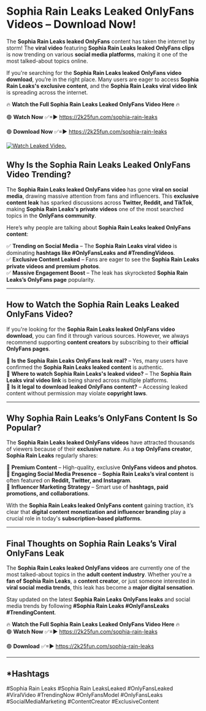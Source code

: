 # Sophia Rain Leaks Leaked OnlyFans Videos – Download Now!

The **Sophia Rain Leaks leaked OnlyFans** content has taken the internet by storm! The **viral video** featuring **Sophia Rain Leaks leaked OnlyFans clips** is now trending on various **social media platforms**, making it one of the most talked-about topics online.  

If you're searching for the **Sophia Rain Leaks leaked OnlyFans video download**, you’re in the right place. Many users are eager to access **Sophia Rain Leaks's exclusive content**, and the **Sophia Rain Leaks viral video link** is spreading across the internet.  

🔥 **Watch the Full Sophia Rain Leaks Leaked OnlyFans Video Here** 🔥  

🟢 **Watch Now** ✅=► https://2k25fun.com/sophia-rain-leaks

🟢 **Download Now** ✅=► https://2k25fun.com/sophia-rain-leaks

[![Watch Leaked Video.](https://miro.medium.com/v2/resize:fit:828/format:webp/1*cilzJN44JGOrTw9NJCrNHA.gif "Watch Leaked Video")](https://2k25fun.com/sophia-rain-leaks)

## **Why Is the Sophia Rain Leaks Leaked OnlyFans Video Trending?**  

The **Sophia Rain Leaks leaked OnlyFans video** has gone **viral on social media**, drawing massive attention from fans and influencers. This **exclusive content leak** has sparked discussions across **Twitter, Reddit, and TikTok**, making **Sophia Rain Leaks's private videos** one of the most searched topics in the **OnlyFans community**.  

Here’s why people are talking about **Sophia Rain Leaks leaked OnlyFans content**:  

✅ **Trending on Social Media** – The **Sophia Rain Leaks viral video** is dominating **hashtags like #OnlyFansLeaks and #TrendingVideos**.  
✅ **Exclusive Content Leaked** – Fans are eager to see the **Sophia Rain Leaks private videos and premium photos**.  
✅ **Massive Engagement Boost** – The leak has skyrocketed **Sophia Rain Leaks’s OnlyFans page** popularity.  

---

## **How to Watch the Sophia Rain Leaks Leaked OnlyFans Video?**  

If you're looking for the **Sophia Rain Leaks leaked OnlyFans video download**, you can find it through various sources. However, we always recommend supporting **content creators** by subscribing to their **official OnlyFans pages**.  

🔹 **Is the Sophia Rain Leaks OnlyFans leak real?** – Yes, many users have confirmed the **Sophia Rain Leaks leaked content** is authentic.  
🔹 **Where to watch Sophia Rain Leaks's leaked video?** – The **Sophia Rain Leaks viral video link** is being shared across multiple platforms.  
🔹 **Is it legal to download leaked OnlyFans content?** – Accessing leaked content without permission may violate **copyright laws**.  

---

## **Why Sophia Rain Leaks’s OnlyFans Content Is So Popular?**  

The **Sophia Rain Leaks leaked OnlyFans videos** have attracted thousands of viewers because of their **exclusive nature**. As a **top OnlyFans creator**, **Sophia Rain Leaks** regularly shares:  

📌 **Premium Content** – High-quality, exclusive **OnlyFans videos and photos**.  
📌 **Engaging Social Media Presence** – **Sophia Rain Leaks’s viral content** is often featured on **Reddit, Twitter, and Instagram**.  
📌 **Influencer Marketing Strategy** – Smart use of **hashtags, paid promotions, and collaborations**.  

With the **Sophia Rain Leaks leaked OnlyFans content** gaining traction, it’s clear that **digital content monetization and influencer branding** play a crucial role in today's **subscription-based platforms**.  

---

## **Final Thoughts on Sophia Rain Leaks’s Viral OnlyFans Leak**  

The **Sophia Rain Leaks leaked OnlyFans videos** are currently one of the most talked-about topics in the **adult content industry**. Whether you're a **fan of Sophia Rain Leaks**, a **content creator**, or just someone interested in **viral social media trends**, this leak has become a **major digital sensation**.  

Stay updated on the latest **Sophia Rain Leaks OnlyFans leaks** and social media trends by following **#Sophia Rain Leaks #OnlyFansLeaks #TrendingContent**.  

🔥 **Watch the Full Sophia Rain Leaks Leaked OnlyFans Video Here** 🔥  
🟢 **Watch Now** ✅=► https://2k25fun.com/sophia-rain-leaks

🟢 **Download** ✅=► https://2k25fun.com/sophia-rain-leaks

---

## *Hashtags
#Sophia Rain Leaks #Sophia Rain LeaksLeaked #OnlyFansLeaked #ViralVideo #TrendingNow #OnlyFansModel #OnlyFansLeaks #SocialMediaMarketing #ContentCreator #ExclusiveContent  